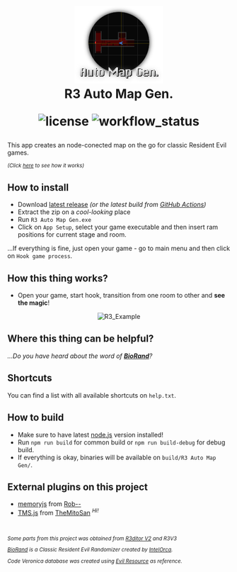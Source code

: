 <h1 align="center">
    <img src="App/img/icon.png" alt="R3_auto_map_gen_icon" title="R3 Auto Map Gen." width="200"/>
    <br>R3 Auto Map Gen.<br>
    <p align="center">
        <img alt="license" src="https://img.shields.io/github/license/themitosan/R3-Auto-Map-Gen">
        <img alt="workflow_status" src="https://img.shields.io/github/actions/workflow/status/themitosan/R3-Auto-Map-Gen/main.yaml?style=plastic">
    </p>
</h1>
  
This app creates an node-conected map on the go for classic Resident Evil games.

<sup>
  
 _(Click [here](https://twitter.com/themitosan/status/1659312625384140802) to see how it works)_
  
</sup>

## How to install
- Download [latest release](https://github.com/themitosan/R3-Auto-Map-Gen/releases) _(or the latest build from [GitHub Actions](https://github.com/themitosan/R3-Auto-Map-Gen/actions))_
- Extract the zip on a _cool-looking_ place
- Run `R3 Auto Map Gen.exe`
- Click on `App Setup`, select your game executable and then insert ram positions for current stage and room.

...If everything is fine, just open your game - go to main menu and then click on `Hook game process`.

## How this thing works?
- Open your game, start hook, transition from one room to other and **see the magic**!

<p align="center">
<img src="https://github.com/themitosan/R3-Auto-Map-Gen/blob/main/example.png?raw=true" alt="R3_Example" width="800"/>
</p>

## Where this thing can be helpful?
_...Do you have heard about the word of **[BioRand](https://github.com/IntelOrca/biorand)**?_

## Shortcuts
You can find a list with all available shortcuts on `help.txt`.

## How to build
- Make sure to have latest [node.js](https://nodejs.org/) version installed!
- Run `npm run build` for common build or `npm run build-debug` for debug build.
- If everything is okay, binaries will be available on `build/R3 Auto Map Gen/`.

## External plugins on this project
- [memoryjs](https://github.com/rob--/memoryjs) from [Rob--](https://github.com/rob--/)
- [TMS.js](https://github.com/themitosan/TMS.js) from [TheMitoSan](https://github.com/themitosan/) <sup>_Hi!_</sup>

<br>
<sup>

_Some parts from this project was obtained from [R3ditor V2](https://github.com/themitosan/R3ditor-V2) and R3V3_

_[BioRand](https://github.com/IntelOrca/biorand) is a Classic Resident Evil Randomizer created by [IntelOrca](https://github.com/IntelOrca)._

_Code Veronica database was created using [Evil Resource](evilresource.com/resident-evil-code-veronica/maps) as reference._

</sup>
